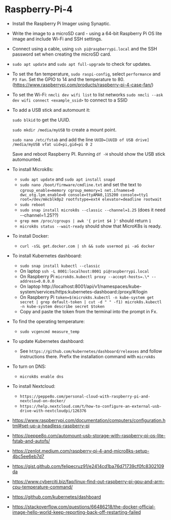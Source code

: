 # Raspberry-Pi-4

- Install the Raspberry Pi Imager using Synaptic.
- Write the image to a microSD card - using a 64-bit Raspberry Pi OS lite image and include Wi-Fi and SSH settings.
- Connect using a cable, using ```ssh pi@raspberrypi.local``` and the SSH password set when creating the microSD card.
- ```sudo apt update``` and ```sudo apt full-upgrade``` to check for updates.
- To set the fan temperature, ```sudo raspi-config```, select ```performance``` and ```P3 Fan```.  Set the GPIO to 14 and the temperature to 80.  (https://www.raspberrypi.com/products/raspberry-pi-4-case-fan/)
- To set the Wi-Fi:
    ```nmcli dev wifi list``` to list networks
    ```sudo nmcli --ask dev wifi connect <example_ssid>``` to connect to a SSID
- To add a USB stick and automount it:

    ```sudo blkid``` to get the UUID.
  
    ```sudo mkdir /media/myUSB``` to create a mount point.
  
    ```sudo nano /etc/fstab``` and add the line ```UUID=[UUID of USB drive] /media/myUSB vfat uid=pi,gid=pi 0 2```

  Save and reboot Raspberry PI.  Running ```df -H``` should show the USB stick automounted.

- To install Microk8s:
  - ```sudo apt update``` and ```sudo apt install snapd```
  - ```sudo nano /boot/firmware/cmdline.txt``` and set the text to ```cgroup_enable=memory cgroup_memory=1 net.ifnames=0 dwc_otg.lpm_enable=0 console=ttyAMA0,115200 console=tty1 root=/dev/mmcblk0p2 rootfstype=ext4 elevator=deadline rootwait```
  - ```sudo reboot```
  - ```sudo snap install microk8s --classic --channel=1.25```  (does it need --channel=1.25??)
  - ```grep mem /proc/cgroups | awk '{ print $4 }'``` should return ```1```
  - ```microk8s status --wait-ready``` should show that MicroK8s is ready.

- To install Docker:
  - ```curl -sSL get.docker.com | sh && sudo usermod pi -aG docker```
  
- To install Kubernetes dashboard:
  - ```sudo snap install kubectl --classic```
  - On laptop ```ssh -L 8001:localhost:8001 pi@raspberrypi.local```
  - On Raspberry Pi ```microk8s.kubectl proxy --accept-hosts=.\* --address=0.0.0.0```
  - On laptop http://localhost:8001/api/v1/namespaces/kube-system/services/https:kubernetes-dashboard:/proxy/#/login
  - On Raspberry Pi ```token=$(microk8s.kubectl -n kube-system get secret | grep default-token | cut -d " " -f1) microk8s.kubectl -n kube-system describe secret $token```
  - Copy and paste the token from the terminal into the prompt in Fx.

- To find the operating temperature:
  - ```sudo vcgencmd measure_temp```
 
- To update Kubernetes dashboard:
  - See ```https://github.com/kubernetes/dashboard/releases``` and follow instructions there.  Prefix the installation command with ```microk8s```
 
- To turn on DNS:
  - ```microk8s enable dns```
 
- To install Nextcloud:
  - ```https://peppe8o.com/personal-cloud-with-raspberry-pi-and-nextcloud-on-docker/```
  - ```https://help.nextcloud.com/t/how-to-configure-an-external-usb-drive-with-nextcloudpi/126376```


- https://www.raspberrypi.com/documentation/computers/configuration.html#set-up-a-headless-raspberry-pi
- https://peppe8o.com/automount-usb-storage-with-raspberry-pi-os-lite-fstab-and-autofs/
- https://zenlot.medium.com/raspberry-pi-4-and-micro8ks-setup-4bc5ee6eb7d7
- https://gist.github.com/felipecruz91/e2414cd1ba76d71739cf0fc8302109da
- https://www.cyberciti.biz/faq/linux-find-out-raspberry-pi-gpu-and-arm-cpu-temperature-command/
- https://github.com/kubernetes/dashboard
- https://stackoverflow.com/questions/66486218/the-docker-official-image-hello-world-keep-reporting-back-off-restarting-failed
